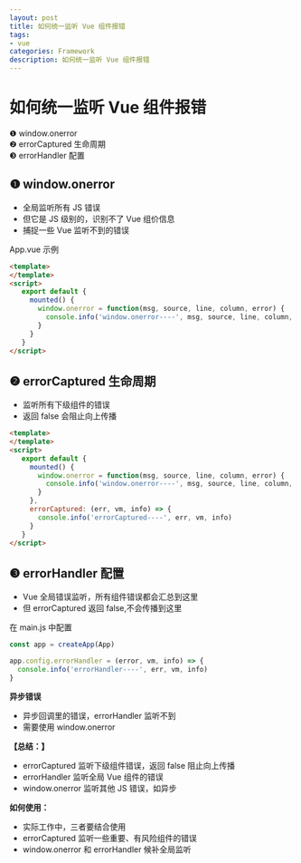 ```yaml
---
layout: post
title: 如何统一监听 Vue 组件报错
tags:
- vue
categories: Framework
description: 如何统一监听 Vue 组件报错
---
```


# 如何统一监听 Vue 组件报错

❶ window.onerror  
❷ errorCaptured 生命周期  
❸ errorHandler 配置  

## ❶ window.onerror

- 全局监听所有 JS 错误  
- 但它是 JS 级别的，识别不了 Vue 组价信息  
- 捕捉一些 Vue 监听不到的错误  

App.vue 示例

```html
<template>
</template>
<script>
   export default {
     mounted() {
       window.onerror = function(msg, source, line, column, error) {
         console.info('window.onerror----', msg, source, line, column, error)
       }
     }
   }
</script>
```

## ❷ errorCaptured 生命周期

- 监听所有下级组件的错误  
- 返回 false 会阻止向上传播  


```html
<template>
</template>
<script>
   export default {
     mounted() {
       window.onerror = function(msg, source, line, column, error) {
         console.info('window.onerror----', msg, source, line, column, error)
       }
     },
     errorCaptured: (err, vm, info) => {
       console.info('errorCaptured----', err, vm, info)
     }
   }
</script>
```

## ❸ errorHandler 配置

- Vue 全局错误监听，所有组件错误都会汇总到这里  
- 但 errorCaptured 返回 false,不会传播到这里  


在 main.js 中配置

```js
const app = createApp(App)

app.config.errorHandler = (error, vm, info) => {
  console.info('errorHandler----', err, vm, info)
}
```

**异步错误**

- 异步回调里的错误，errorHandler 监听不到  
- 需要使用 window.onerror

**【总结：】**

- errorCaptured 监听下级组件错误，返回 false 阻止向上传播  
- errorHandler 监听全局 Vue 组件的错误  
- window.onerror 监听其他 JS 错误，如异步  

**如何使用：**

- 实际工作中，三者要结合使用  
- errorCaptured 监听一些重要、有风险组件的错误  
- window.onerror 和 errorHandler 候补全局监听  
